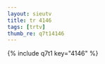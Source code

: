 ```yaml
--- 
layout: sieutv
title: tr 4146
tags: [trtv]
thumb_re: q7t14146
---
```

{% include q7t1 key="4146" %} 
